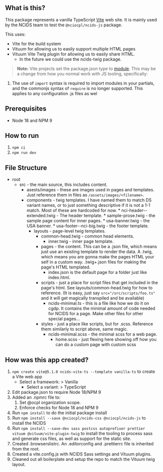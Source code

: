 ## What is this?
This package represents a vanilla TypeScript [Vite](https://vitejs.dev/) web site. It is mainly used by the NCIDS team to test the `@nciocpl/ncids-js` package.

This uses:
* Vite for the build system
* Vituum for allowing us to easily support multiple HTML pages
* Vituum Vite Twig plugin for allowing us to easily share HTML.
  * In the future we could use the ncids-twig package.

> **Note:** Vite projects set the package.json type to [module](https://nodejs.org/docs/latest-v18.x/api/packages.html#packagejson-and-file-extensions). This may be a change from how you normal work with JS tooling, specifically:
1. The use of `import` syntax is required to import modules in your partials, and the commonjs syntax of `require`
   is no longer supported. This applies to any configuration .js files as wel

## Prerequisites
* Node 18 and NPM 9

## How to run
1. `npm ci`
2. `npm run dev`

## File Structure
* root
  * src - the main source, this includes content.
	  * asests/images - these are images used in pages and templates. Just reference them in files as `/assets/images/<filename>`.
    * components - twig templates. I have named them to match DS variant names, or to just something descriptive if it is not a 1-1 match. Most of these are hardcoded for now.
		  * nci-header--extended.twig - The header template.
			* sample-prose.twig - the sample page content for inner pages.
			* usa-banner.twig - the USA banner.
			* usa-footer--nci-big.twig - the footer template.
	  * layouts - page-level twig templates.
		  * common-head.twig - common head elements.
			* inner.twig - inner page template.
		* pages - the content. This can be a .json file, which means just use an existing template to render the data. A .twig, which means you are gonna make the pages HTML your self in a custom way. .twig+.json files for making the page's HTML templated.
		  * index.json is the default page for a folder just like index.html.
		* scripts - just a place for script files that get included in the page's html. See layouts/common-head.twig for how to reference. (It is easy, just say `src="/src/scripts/foo.ts"` and it will get magically transpiled and be available)
		  * ncids-minimal.ts - this is a file like how we do it on cgdp. It contains the minimal amount of code needed for NCIDS for a page. Make other files for other special pages...
		* styles - just a place like scripts, but for .scss. Reference them similarly to script above, same magic.
		  * ncids-minimal.scss - the minimal scss for a web page.
			* home.scss - just flexing here showing off how you can do a custom page with custom scss


## How was this app created?
1. `npm create vite@5.1.0 ncids-vite-ts --template vanilla-ts` to create a Vite web app
   * Select a framework: > Vanilla
	 * Select a variant: > TypeScript
2. Edit package.json to require Node 18/NPM 9
3. Added an .npmrc file to:
	 1. Set @ocpl organization scope.
   2. Enforce checks for Node 18 and NPM 9
4. Run `npm install` to do the initial package install
5. Run `npm install --save @nciocpl/ncids-css @nciocpl/ncids-js` to install the NCIDS
5. Run `npm install --save-dev sass postcss autoprefixer prettier vituum @vituum/vite-plugin-twig` to install the tooling to process sass and generate css files, as well as support for the static site.
6. Created .browserslistrc. An .editorconfig and .prettierrc file is inherited from the root.
7. Created a vite.config.js with NCIDS Sass settings and Vituum plugins.
8. Cleaned out all boilerplate and setup the repo to match the Vituum twig layout.
